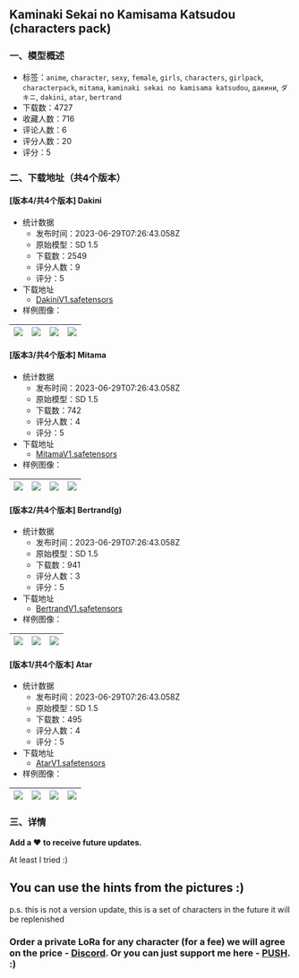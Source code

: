 ## Kaminaki Sekai no Kamisama Katsudou (characters pack)
### 一、模型概述

- 标签：`anime`, `character`, `sexy`, `female`, `girls`, `characters`, `girlpack`, `characterpack`, `mitama`, `kaminaki sekai no kamisama katsudou`, `дакини`, `ダキニ`, `dakini`, `atar`, `bertrand`
- 下载数：4727
- 收藏人数：716
- 评论人数：6
- 评分人数：20
- 评分：5

### 二、下载地址（共4个版本）

#### [版本4/共4个版本] Dakini

- 统计数据
  - 发布时间：2023-06-29T07:26:43.058Z
  - 原始模型：SD 1.5
  - 下载数：2549
  - 评分人数：9
  - 评分：5
- 下载地址
  - [DakiniV1.safetensors](https://civitai.com/api/download/models/75258)
- 样例图像：

| <img src="https://image.civitai.com/xG1nkqKTMzGDvpLrqFT7WA/9324ebdb-ed29-4afc-a51a-bab74453f593/width=450/841505.jpeg" /> | <img src="https://image.civitai.com/xG1nkqKTMzGDvpLrqFT7WA/1cfbeaf8-0ad7-4114-a7e7-c2f3cf6494ec/width=450/841349.jpeg" /> | <img src="https://image.civitai.com/xG1nkqKTMzGDvpLrqFT7WA/03e4f60a-d5f5-4399-a473-caa9ce7bc435/width=450/841350.jpeg" /> | <img src="https://image.civitai.com/xG1nkqKTMzGDvpLrqFT7WA/2cc9bb7d-1b9c-4277-9768-b1031a7519d3/width=450/841351.jpeg" /> |
| ---- | ---- | ---- | ---- |

#### [版本3/共4个版本] Mitama

- 统计数据
  - 发布时间：2023-06-29T07:26:43.058Z
  - 原始模型：SD 1.5
  - 下载数：742
  - 评分人数：4
  - 评分：5
- 下载地址
  - [MitamaV1.safetensors](https://civitai.com/api/download/models/78850)
- 样例图像：

| <img src="https://image.civitai.com/xG1nkqKTMzGDvpLrqFT7WA/13b6ba9e-6345-4efe-a568-42caaee5d9a1/width=450/883669.jpeg" /> | <img src="https://image.civitai.com/xG1nkqKTMzGDvpLrqFT7WA/7b282f76-a24c-4a76-98f7-bcf84023c574/width=450/883671.jpeg" /> | <img src="https://image.civitai.com/xG1nkqKTMzGDvpLrqFT7WA/5fc696e8-08c3-4a75-ace4-bf19141592bb/width=450/883672.jpeg" /> | <img src="https://image.civitai.com/xG1nkqKTMzGDvpLrqFT7WA/222df564-e40b-4164-b5a1-8e62df720c50/width=450/883673.jpeg" /> |
| ---- | ---- | ---- | ---- |

#### [版本2/共4个版本] Bertrand(g)

- 统计数据
  - 发布时间：2023-06-29T07:26:43.058Z
  - 原始模型：SD 1.5
  - 下载数：941
  - 评分人数：3
  - 评分：5
- 下载地址
  - [BertrandV1.safetensors](https://civitai.com/api/download/models/79733)
- 样例图像：

| <img src="https://image.civitai.com/xG1nkqKTMzGDvpLrqFT7WA/743e9d4f-9b9e-4486-a25b-0962b843d3db/width=450/894450.jpeg" /> | <img src="https://image.civitai.com/xG1nkqKTMzGDvpLrqFT7WA/40a1e740-d411-4e23-884a-595952bc2d31/width=450/894451.jpeg" /> | <img src="https://image.civitai.com/xG1nkqKTMzGDvpLrqFT7WA/dab78e9d-5b49-46e9-ab4d-1cd1f5566f68/width=450/894452.jpeg" /> |
| ---- | ---- | ---- |

#### [版本1/共4个版本] Atar

- 统计数据
  - 发布时间：2023-06-29T07:26:43.058Z
  - 原始模型：SD 1.5
  - 下载数：495
  - 评分人数：4
  - 评分：5
- 下载地址
  - [AtarV1.safetensors](https://civitai.com/api/download/models/79600)
- 样例图像：

| <img src="https://image.civitai.com/xG1nkqKTMzGDvpLrqFT7WA/d700a3ac-6bd6-4cd4-827e-c61ac8e2777e/width=450/893433.jpeg" /> | <img src="https://image.civitai.com/xG1nkqKTMzGDvpLrqFT7WA/9905e4cd-a14a-4482-aec8-9f1bd8d67f06/width=450/893274.jpeg" /> | <img src="https://image.civitai.com/xG1nkqKTMzGDvpLrqFT7WA/2f9696e6-6bdf-47a9-9031-bb4c6fb7a8e4/width=450/893273.jpeg" /> | <img src="https://image.civitai.com/xG1nkqKTMzGDvpLrqFT7WA/73c5616b-6bb4-45f3-9271-08ca2cd5d104/width=450/893594.jpeg" /> |
| ---- | ---- | ---- | ---- |


### 三、详情
<p><strong>Add a ❤️ to receive future updates.</strong></p><p>At least I tried :)</p><h2>You can use the hints from the pictures :)</h2><p>p.s. this is not a version update, this is a set of characters in the future it will be replenished</p><p></p><h3>Order a private LoRa for any character (for a fee) we will agree on the price - <a target="_blank" rel="ugc" href="https://discord.gg/yucPaNsjXr">Discord</a>. Or you can just support me here - <a target="_blank" rel="ugc" href="https://boosty.to/eternal2kpp/donate">PUSH</a>. :)</h3>